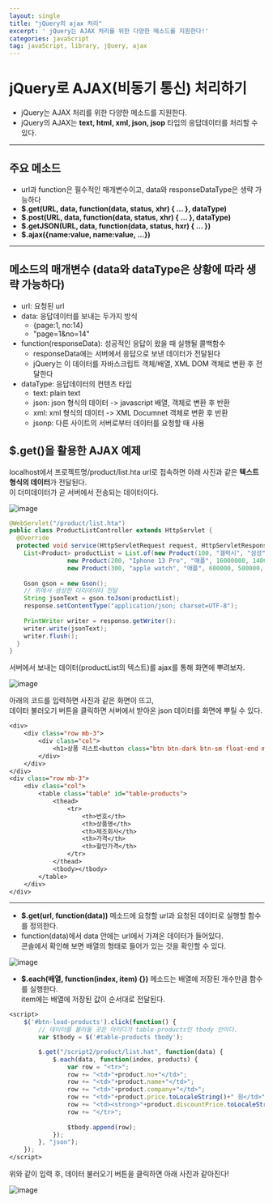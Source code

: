 ```yaml
---
layout: single
title: "jQuery의 ajax 처리"
excerpt: ' jQuery는 AJAX 처리를 위한 다양한 메소드를 지원한다!'
categories: javaScript
tag: javaScript, library, jQuery, ajax
---
```


# jQuery로 AJAX(비동기 통신) 처리하기
- jQuery는 AJAX 처리를 위한 다양한 메소드를 지원한다.
- jQuery의 AJAX는 **text, html, xml, json, jsop** 타입의 응답데이터를 처리할 수 있다.

---

## **주요 메소드**

- url과 function은 필수적인 매개변수이고, data와 responseDataType은 생략 가능하다
- **$.get(URL, data, function(data, status, xhr) { ... }, dataType)**
- **$.post(URL, data, function(data, status, xhr) { ... }, dataType)**
- **$.getJSON(URL, data, function(data, status, hxr) { ... })**
- **$.ajax({name:value, name:value, ...})**

---

## **메소드의 매개변수 (data와 dataType은 상황에 따라 생략 가능하다)**

- url: 요청된 url
- data: 응답데이터를 보내는 두가지 방식
    - {page:1, no:14}
    - "page=1&no=14"
- function(responseData): 성공적인 응답이 왔을 때 실행될 콜백함수
    - responseData에는 서버에서 응답으로 보낸 데이터가 전달된다
    - jQuery는 이 데이터를 자바스크립트 객체/배열, XML DOM 객체로 변환 후 전달한다
- dataType: 응답데이터의 컨텐츠 타입
    - text: plain text
    - json: json 형식의 데이터 -> javascript 배열, 객체로 변환 후 반환
    - xml: xml 형식의 데이터 -> XML Documnet 객체로 변환 후 반환
    - jsonp: 다른 사이트의 서버로부터 데이터를 요청할 때 사용

## $.get()을 활용한 AJAX 예제
localhost에서 프로젝트명/product/list.hta url로 접속하면 아래 사진과 같은 **텍스트 형식의 데이터**가 전달된다. <br> 이 더미데이터가 곧 서버에서 전송되는 데이터이다.

![image](https://user-images.githubusercontent.com/87356533/147217941-c24de0be-b0e4-41ce-8325-5d2549ae7f3d.png)

```java
@WebServlet("/product/list.hta")
public class ProductListController extends HttpServlet {
  @Override
  protected void service(HttpServletRequest request, HttpServletResponse response) throws ServletException, IOException {
    List<Product> productList = List.of(new Product(100, "갤럭시", "삼성", 15000000, 1300000, true),
				new Product(200, "Iphone 13 Pro", "애플", 16000000, 1400000, true),
				new Product(300, "apple watch", "애플", 600000, 500000, false));
        
    Gson gson = new Gson();
    // 위에서 생성한 더미데이터 전달
    String jsonText = gson.toJson(productList);
    response.setContentType("application/json; charset=UTF-8");
    
    PrintWriter writer = response.getWriter():
    writer.write(jsonText);
    writer.flush();
  }
}
```
서버에서 보내는 데이터(productList의 텍스트)를 ajax를 통해 화면에 뿌려보자. 

![image](https://user-images.githubusercontent.com/87356533/147218847-a42beef4-7d3a-4e41-bf71-53eac9f9489d.png)

아래의 코드를 입력하면 사진과 같은 화면이 뜨고, <br>
데이터 불러오기 버튼을 클릭하면 서버에서 받아온 json 데이터를 화면에 뿌릴 수 있다. 

```jsp
<div>
    <div class="row mb-3">
        <div class="col">
            <h1>상품 리스트<button class="btn btn-dark btn-sm float-end mt-3" id="btn-load-products">데이터 불러오기</button></h1> 
        </div>
    </div>
</div>
<div class="row mb-3">
    <div class="col">
        <table class="table" id="table-products">
            <thead>
                <tr>
                    <th>번호</th>
                    <th>상품명</th>
                    <th>제조회사</th>
                    <th>가격</th>
                    <th>할인가격</th>
                </tr>
            </thead>
            <tbody></tbody>
        </table>
    </div>
</div>
```
---
- **$.get(url, function(data))** 메소드에 요청할 url과 요청된 데이터로 실행할 함수를 정의한다.
- function(data)에서 data 안에는 url에서 가져온 데이터가 들어있다. <br>
콘솔에서 확인해 보면 배열의 형태로 들어가 있는 것을 확인할 수 있다.

![image](https://user-images.githubusercontent.com/87356533/147227759-00e1c448-776a-4b12-822b-7e3ff83898da.png)

- **$.each(배열, function(index, item) {})** 메소드는 배열에 저장된 개수만큼 함수를 실행한다. <br>
item에는 배열에 저장된 값이 순서대로 전달된다.
```jsp
<script>
    $('#btn-load-products').click(function() {
        // 데이터를 불러올 곳은 아이디가 table-products인 tbody 안이다. 
        var $tbody = $('#table-products tbody');

        $.get("/script2/product/list.hat", function(data) {
            $.each(data, function(index, products) {
                var row = "<tr>";
				row += "<td>"+product.no+"</td>";
				row += "<td>"+product.name+"</td>";
				row += "<td>"+product.company+"</td>";
				row += "<td>"+product.price.toLocaleString()+" 원</td>";
				row += "<td><strong>"+product.discountPrice.toLocaleString()+"</strong> 원</td>";
				row += "</tr>";
				
				$tbody.append(row);
            });
        }, "json");
    });
</script>
```
위와 같이 입력 후, 데이터 불러오기 버튼을 클릭하면 아래 사진과 같아진다!

![image](https://user-images.githubusercontent.com/87356533/147228479-a40b8eda-7b6b-4e6c-acd6-239f31d49898.png)